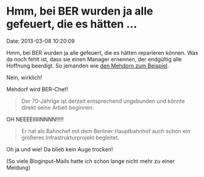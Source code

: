 Hmm, bei BER wurden ja alle gefeuert, die es hätten \...
========================================================

Date: 2013-03-08 10:20:09

Hmm, bei BER wurden ja alle gefeuert, die es hätten reparieren können.
Was da noch fehlt ist, dass sie einen Manager ernennen, der endgültig
alle Hoffnung beerdigt. So jemanden wie [den Mehdorn zum
Beispiel](http://www.tagesspiegel.de/berlin/ber/scheiss-seo-immer/7897746.html).

Nein, wirklich!

Mehdorf wird BER-Chef!

> Der 70-Jährige ist derzeit entsprechend ungebunden und könnte direkt
> seine Arbeit beginnen.

OH NEEEEIIIIINNNN!!!!!

> Er hat als Bahnchef mit dem Berliner Hauptbahnhof auch schon ein
> größeres Infrastrukturprojekt begleitet.

Oh ja und wie! Da blieb kein Auge trocken!

(So viele Bloginput-Mails hatte ich schon lange nicht mehr zu einer
Meldung)
